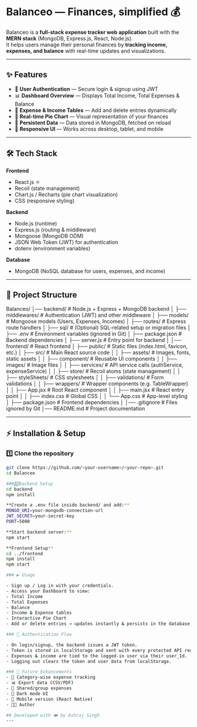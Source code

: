 # Balanceo — Finances, simplified 💰  

Balanceo is a **full-stack expense tracker web application** built with the **MERN stack** (MongoDB, Express.js, React, Node.js).  
It helps users manage their personal finances by **tracking income, expenses, and balance** with real-time updates and visualizations.  

---

## ✨ Features  

- 🔐 **User Authentication** — Secure login & signup using JWT  
- 📊 **Dashboard Overview** — Displays Total Income, Total Expenses & Balance  
- 📝 **Expense & Income Tables** — Add and delete entries dynamically  
- 🥧 **Real-time Pie Chart** — Visual representation of your finances  
- 💾 **Persistent Data** — Data stored in MongoDB, fetched on reload  
- 📱 **Responsive UI** — Works across desktop, tablet, and mobile  

---

## 🛠️ Tech Stack  

**Frontend**  
- React.js ⚛️  
- Recoil (state management)  
- Chart.js / Recharts (pie chart visualization)  
- CSS (responsive styling)  

**Backend**  
- Node.js (runtime)  
- Express.js (routing & middleware)  
- Mongoose (MongoDB ODM)  
- JSON Web Token (JWT) for authentication  
- dotenv (environment variables)  

**Database**  
- MongoDB (NoSQL database for users, expenses, and income)  

---

## 📂 Project Structure  

Balanceo/
│── backend/ # Node.js + Express + MongoDB backend
│ ├── middlewares/ # Authentication (JWT) and other middleware
│ ├── models/ # Mongoose models (Users, Expenses, Incomes)
│ ├── routes/ # Express route handlers
│ ├── sql/ # (Optional) SQL-related setup or migration files
│ ├── .env # Environment variables (ignored in Git)
│ ├── package.json # Backend dependencies
│ ├── server.js # Entry point for backend
│
│── frontend/ # React frontend
│ ├── public/ # Static files (index.html, favicon, etc.)
│ ├── src/ # Main React source code
│ │ ├── assets/ # Images, fonts, static assets
│ │ ├── component/ # Reusable UI components
│ │ ├── images/ # Image files
│ │ ├── services/ # API service calls (authService, expenseService)
│ │ ├── store/ # Recoil atoms (state management)
│ │ ├── styleSheets/ # CSS stylesheets
│ │ ├── validations/ # Form validations
│ │ ├── wrappers/ # Wrapper components (e.g. TableWrapper)
│ │ ├── App.jsx # Root React component
│ │ ├── main.jsx # React entry point
│ │ ├── index.css # Global CSS
│ │ └── App.css # App-level styling
│ ├── package.json # Frontend dependencies
│
│── .gitignore # Files ignored by Git
│── README.md # Project documentation

---

## ⚡ Installation & Setup  

### 1️⃣ Clone the repository  
```bash
git clone https://github.com/<your-username>/<your-repo>.git
cd Balanceo

###2️⃣Backend Setup
cd backend
npm install

**Create a .env file inside backend/ and add:**
MONGO_URI=your-mongodb-connection-url
JWT_SECRET=your-secret-key
PORT=5000

**Start backend server:**
npm start

**Frontend Setup**
cd ../frontend
npm install
npm start

### ▶️ Usage

- Sign up / Log in with your credentials.
- Access your Dashboard to view:
- Total Income
- Total Expenses
- Balance
- Income & Expense tables
- Interactive Pie Chart
- Add or delete entries → updates instantly & persists in the database.

### 🔐 Authentication Flow

- On login/signup, the backend issues a JWT token.
- Token is stored in localStorage and sent with every protected API request.
- Expenses & income are tied to the logged-in user via their user_Id.
- Logging out clears the token and user data from localStorage.

### 🚀 Future Enhancements
- 📂 Category-wise expense tracking
- 📊 Export data (CSV/PDF)
- 👥 Shared/group expenses
- 🌙 Dark mode UI
- 📱 Mobile version (React Native)
- 🧑‍💻 Author

## Developed with ❤️ by Ashraj Singh
---
